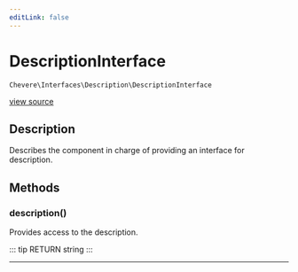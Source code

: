 ```yaml
---
editLink: false
---
```


# DescriptionInterface

`Chevere\Interfaces\Description\DescriptionInterface`

[view source](https://github.com/chevere/chevere/blob/master/src/Chevere/Interfaces/Description/DescriptionInterface.php)

## Description

Describes the component in charge of providing an interface for description.

## Methods

### description()

Provides access to the description.

::: tip RETURN
string
:::

---
